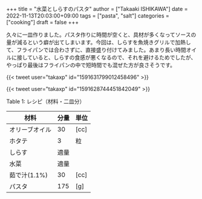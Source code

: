 +++
title = "水菜としらすのパスタ"
author = ["Takaaki ISHIKAWA"]
date = 2022-11-13T20:03:00+09:00
tags = ["pasta", "salt"]
categories = ["cooking"]
draft = false
+++

久々に一皿作りました。パスタ作りに時間が空くと、具材が多くなってソースの量が減るという癖が出てしまいます。今回は、しらすを魚焼きグリルで加熱して、フライパンでは合わさずに、直接盛り付けてみました。あまり長い時間オイルに接していると、しらすの食感が悪くなるので、それを避けるためでしたが、やっぱり最後はフライパンの中で短時間でも混ぜた方が良さそうです。  

{{< tweet user="takaxp" id="1591631799012458496" >}}  

{{< tweet user="takaxp" id="1591628744451842049" >}}  

<div class="table-caption">
  <span class="table-number">Table 1</span>:
  レシピ（材料・二皿分）
</div>

| 材料      | 分量 | 単位 |
|---------|----|----|
| オリーブオイル | 30  | [cc] |
| ホタテ    | 3   | 粒   |
| しらす    | 適量 |      |
| 水菜      | 適量 |      |
| 茹で汁(1.1%) | 30  | [cc] |
| パスタ    | 175 | [g]  |
